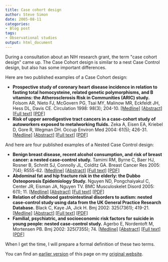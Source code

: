 ```yaml
---
title: Case cohort design
author: Steve Simon
date: 2005-08-11
categories:
- Blog post
tags:
- Observational studies
output: html_document
---
```

During a consultation about an NIH research grant, the term "case
cohort design" came up. The Case Cohort design is similar to a nest
Case Control design, but also has some important differences.

Here are two published examples of a Case Cohort design:

-   **Prospective study of coronary heart disease incidence in relation
    to fasting total homocysteine, related genetic polymorphisms, and B
    vitamins: the Atherosclerosis Risk in Communities (ARIC) study.**
    Folsom AR, Nieto FJ, McGovern PG, Tsai MY, Malinow MR, Eckfeldt JH,
    Hess DL, Davis CE. Circulation 1998: 98(3); 204-10.
    [\[Medline\]](http://www.ncbi.nlm.nih.gov/entrez/query.fcgi?cmd=Retrieve&db=PubMed&list_uids=9697819&dopt=Abstract)
    [\[Abstract\]](http://circ.ahajournals.org/cgi/content/abstract/98/3/204)
    [\[Full
    text\]](http://circ.ahajournals.org/cgi/content/full/98/3/204)
    [\[PDF\]](http://circ.ahajournals.org/cgi/reprint/98/3/204.pdf)
-   **Risk of upper aerodigestive tract cancers in a case-cohort study
    of autoworkers exposed to metalworking fluids.** Zeka A, Eisen EA,
    Kriebel D, Gore R, Wegman DH. Occup Environ Med 2004: 61(5); 426-31.
    [\[Medline\]](http://www.ncbi.nlm.nih.gov/entrez/query.fcgi?cmd=Retrieve&db=PubMed&list_uids=15090663&dopt=Abstract)
    [\[Abstract\]](http://oem.bmjjournals.com/cgi/content/abstract/61/5/426)
    [\[Full
    text\]](http://oem.bmjjournals.com/cgi/content/full/61/5/426)
    [\[PDF\]](http://oem.bmjjournals.com/cgi/reprint/61/5/426.pdf)

And here are four published examples of a Nested Case Control design:

-   **Benign breast disease, recent alcohol consumption, and risk of
    breast cancer: a nested case-control study.** Tamimi RM, Byrne C,
    Baer HJ, Rosner B, Schnitt SJ, Connolly JL, Colditz GA. Breast
    Cancer Res 2005: 7(4); R555-62.
    [\[Medline\]](http://www.ncbi.nlm.nih.gov/entrez/query.fcgi?cmd=Retrieve&db=PubMed&list_uids=15987462&dopt=Abstract)
    [\[Abstract\]](http://breast-cancer-research.com/content/7/4/r555/abstract)
    [\[Full text\]](http://breast-cancer-research.com/content/7/4/R555)
    [\[PDF\]](http://breast-cancer-research.com/content/pdf/bcr1039.pdf)
-   **Abdominal fat and hip fracture risk in the elderly: the Dubbo
    Osteoporosis Epidemiology Study.** Nguyen ND, Pongchaiyakul C,
    Center JR, Eisman JA, Nguyen TV. BMC Musculoskelet Disord 2005:
    6(1); 11.
    [\[Medline\]](http://www.ncbi.nlm.nih.gov/entrez/query.fcgi?cmd=Retrieve&db=PubMed&list_uids=15727686&dopt=Abstract)
    [\[Abstract\]](http://www.biomedcentral.com/1471-2474/6/11/abstract)
    [\[Full text\]](http://www.biomedcentral.com/1471-2474/6/11)
    [\[PDF\]](http://www.biomedcentral.com/content/pdf/1471-2474-6-11.pdf)
-   **Relation of childhood gastrointestinal disorders to autism: nested
    case-control study using data from the UK General Practice Research
    Database.** Black C, Kaye JA, Jick H. Bmj 2002: 325(7361); 419-21.
    [\[Medline\]](http://www.ncbi.nlm.nih.gov/entrez/query.fcgi?cmd=Retrieve&db=PubMed&list_uids=12193358&dopt=Abstract)
    [\[Abstract\]](http://bmj.bmjjournals.com/cgi/content/abstract/325/7361/419)
    [\[Full
    text\]](http://bmj.bmjjournals.com/cgi/content/full/325/7361/419)
    [\[PDF\]](http://bmj.bmjjournals.com/cgi/reprint/325/7361/419.pdf)
-   **Familial, psychiatric, and socioeconomic risk factors for suicide
    in young people: nested case-control study.** Agerbo E, Nordentoft
    M, Mortensen PB. Bmj 2002: 325(7355); 74.
    [\[Medline\]](http://www.ncbi.nlm.nih.gov/entrez/query.fcgi?cmd=Retrieve&db=PubMed&list_uids=12114236&dopt=Abstract)
    [\[Abstract\]](http://bmj.bmjjournals.com/cgi/content/abstract/325/7355/74)
    [\[Full
    text\]](http://bmj.bmjjournals.com/cgi/content/full/325/7355/74)
    [\[PDF\]](http://bmj.bmjjournals.com/cgi/reprint/325/7355/74.pdf)

When I get the time, I will prepare a formal definition of these two
terms.

You can find an [earlier version][sim1] of this page on my [original website][sim2].


[sim1]: http://www.pmean.com/05/CaseCohort.html
[sim2]: http://www.pmean.com/original_site.html

